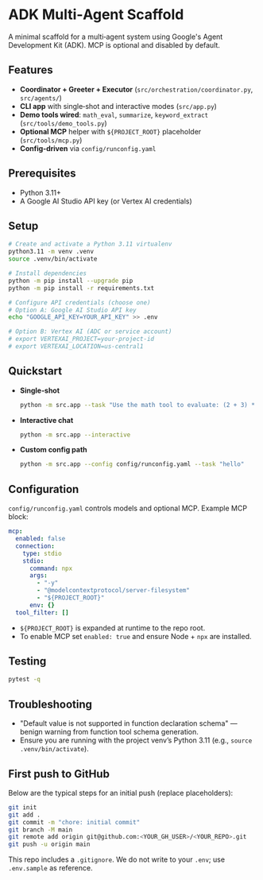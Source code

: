 # ADK Multi‑Agent Scaffold

A minimal scaffold for a multi‑agent system using Google's Agent Development Kit (ADK).
MCP is optional and disabled by default.

## Features

- **Coordinator + Greeter + Executor** (`src/orchestration/coordinator.py`, `src/agents/`)
- **CLI app** with single‑shot and interactive modes (`src/app.py`)
- **Demo tools wired**: `math_eval`, `summarize`, `keyword_extract` (`src/tools/demo_tools.py`)
- **Optional MCP** helper with `${PROJECT_ROOT}` placeholder (`src/tools/mcp.py`)
- **Config‑driven** via `config/runconfig.yaml`

## Prerequisites

- Python 3.11+
- A Google AI Studio API key (or Vertex AI credentials)

## Setup

```bash
# Create and activate a Python 3.11 virtualenv
python3.11 -m venv .venv
source .venv/bin/activate

# Install dependencies
python -m pip install --upgrade pip
python -m pip install -r requirements.txt

# Configure API credentials (choose one)
# Option A: Google AI Studio API key
echo "GOOGLE_API_KEY=YOUR_API_KEY" >> .env

# Option B: Vertex AI (ADC or service account)
# export VERTEXAI_PROJECT=your-project-id
# export VERTEXAI_LOCATION=us-central1
```

## Quickstart

- **Single‑shot**

  ```bash
  python -m src.app --task "Use the math tool to evaluate: (2 + 3) * 4."
  ```

- **Interactive chat**

  ```bash
  python -m src.app --interactive
  ```

- **Custom config path**

  ```bash
  python -m src.app --config config/runconfig.yaml --task "hello"
  ```

## Configuration

`config/runconfig.yaml` controls models and optional MCP. Example MCP block:

```yaml
mcp:
  enabled: false
  connection:
    type: stdio
    stdio:
      command: npx
      args:
        - "-y"
        - "@modelcontextprotocol/server-filesystem"
        - "${PROJECT_ROOT}"
      env: {}
  tool_filter: []
```

- `${PROJECT_ROOT}` is expanded at runtime to the repo root.
- To enable MCP set `enabled: true` and ensure Node + `npx` are installed.

## Testing

```bash
pytest -q
```

## Troubleshooting

- "Default value is not supported in function declaration schema" — benign warning from function tool schema generation.
- Ensure you are running with the project venv’s Python 3.11 (e.g., `source .venv/bin/activate`).

## First push to GitHub

Below are the typical steps for an initial push (replace placeholders):

```bash
git init
git add .
git commit -m "chore: initial commit"
git branch -M main
git remote add origin git@github.com:<YOUR_GH_USER>/<YOUR_REPO>.git
git push -u origin main
```

This repo includes a `.gitignore`. We do not write to your `.env`; use `.env.sample` as reference.
